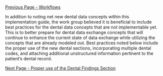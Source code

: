 [Previous Page - Workflows](workflows.html)

In addition to noting net new dental data concepts within this implementation guide, the work group believed it is beneficial to include best practices for the dental data concepts that are not implementable yet. This is to better prepare for dental data exchange concepts that will continue to enhance the current state of data exchange while utilizing the concepts that are already modeled out. Best practices noted below include the proper use of the new dental sections, incorporating multiple dental codes, and attaching additional unstructured information pertinent to the patient’s dental record. 

[Next Page - Proper use of the Dental Findings Section](proper_use_of_the_dental_findings_section.html)